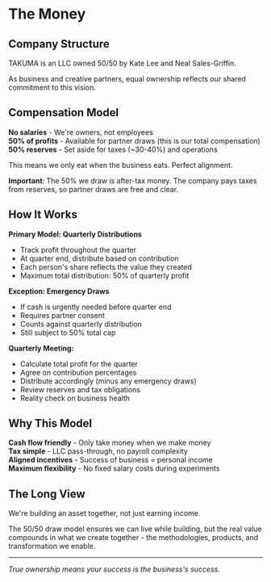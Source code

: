 # The Money

## Company Structure

TAKUMA is an LLC owned 50/50 by Kate Lee and Neal Sales-Griffin.

As business and creative partners, equal ownership reflects our shared commitment to this vision.

## Compensation Model

**No salaries** - We're owners, not employees  
**50% of profits** - Available for partner draws (this is our total compensation)  
**50% reserves** - Set aside for taxes (~30-40%) and operations

This means we only eat when the business eats. Perfect alignment.

**Important**: The 50% we draw is after-tax money. The company pays taxes from reserves, so partner draws are free and clear.

## How It Works

**Primary Model: Quarterly Distributions**
- Track profit throughout the quarter
- At quarter end, distribute based on contribution
- Each person's share reflects the value they created
- Maximum total distribution: 50% of quarterly profit

**Exception: Emergency Draws**
- If cash is urgently needed before quarter end
- Requires partner consent
- Counts against quarterly distribution
- Still subject to 50% total cap

**Quarterly Meeting:**
- Calculate total profit for the quarter
- Agree on contribution percentages
- Distribute accordingly (minus any emergency draws)
- Review reserves and tax obligations
- Reality check on business health

## Why This Model

**Cash flow friendly** - Only take money when we make money  
**Tax simple** - LLC pass-through, no payroll complexity  
**Aligned incentives** - Success of business = personal income  
**Maximum flexibility** - No fixed salary costs during experiments

## The Long View

We're building an asset together, not just earning income.

The 50/50 draw model ensures we can live while building, but the real value compounds in what we create together - the methodologies, products, and transformation we enable.

---

*True ownership means your success is the business's success.*